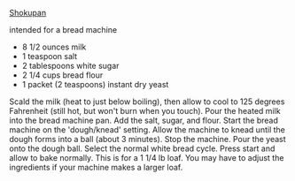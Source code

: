 [Shokupan](http://www.reddit.com/r/BreadMachines/comments/13iqjy/shokupan_recipe_for_my_hbs/c74is2c)

intended for a bread machine

- 8 1/2 ounces milk
- 1 teaspoon salt
- 2 tablespoons white sugar
- 2 1/4 cups bread flour
- 1 packet (2 teaspoons) instant dry yeast

Scald the milk (heat to just below boiling), then allow to cool to 125 degrees Fahrenheit (still hot, but won't burn when you touch).
Pour the heated milk into the bread machine pan. Add the salt, sugar, and flour. Start the bread machine on the 'dough/knead' setting. Allow the machine to knead until the dough forms into a ball (about 3 minutes). Stop the machine.
Pour the yeast onto the dough ball. Select the normal white bread cycle. Press start and allow to bake normally.
This is for a 1 1/4 lb loaf. You may have to adjust the ingredients if your machine makes a larger loaf.